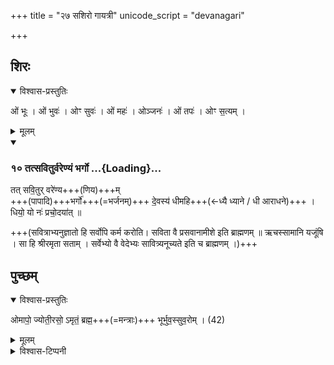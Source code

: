 +++
title = "२७ सशिरो गायत्री"
unicode_script = "devanagari"

+++
## शिरः
<details open><summary>विश्वास-प्रस्तुतिः</summary>

ओं भूः । ओं भुवः॑ । ओꣳ सुवः॑ । ओं महः॑ । ओञ्जनः॑ । ओं तपः॑ । ओꣳ स॒त्यम् ।
</details>

<details><summary>मूलम्</summary>

ओं भूः । ओं भुवः॑ । ओꣳ सुवः॑ । ओं महः॑ । ओञ्जनः॑ । ओं तपः॑ । ओꣳ स॒त्यम् ।
</details>
  

<div class="js_include" includetitle="false" newlevelforh1="3" unfilled url="/vedAH_Rk/shAkalam/saMhitA/vishvAsa-prastutiH/03/062/10_tatsaviturvareNyaM_bhargo.md">
<details open><summary><h3>१० तत्सवितुर्वरेण्यं भर्गो ...{Loading}...</h3></summary>

तत् सवि॒तुर् वरे॑ण्य+++(णिय)+++म्  
+++(पापादि)+++भर्गो॑+++(=भर्जनम्)+++ दे॒वस्य॑ धीमहि+++(←ध्यै ध्याने / धी आराधने)+++ ।  
धियो॒ यो नः॑ प्रचो॒दया॑त् ॥  

+++(सवित्राभ्यनुज्ञातो हि सर्वोपि कर्म करोति। सविता वै प्रसवानामीशे इति ब्राह्मणम् ॥  ऋचस्सामानि यजूंषि । सा हि श्रीरमृता सताम् । सर्वेभ्यो वै वेदेभ्यः सावित्र्यनूच्यते इति च ब्राह्मणम् ।)+++

</details>
</div>  

<div class="js_include" includetitle="false" newlevelforh1="3" unfilled url="/vedAH_Rk/shAkalam/saMhitA/sarvASh_TIkAH/03/062/10_tatsaviturvareNyaM_bhargo.md"></div>
 
## पुच्छम्
<details open><summary>विश्वास-प्रस्तुतिः</summary>

ओमापो॒ ज्योती॒रसो॒ ऽमृतं॒  ब्रह्म॒+++(=मन्त्राः)+++ भूर्भुव॒स्सुव॒रोम् । (42)
</details>

<details><summary>मूलम्</summary>

ओमापो॒ ज्योती॒रसो॒ ऽमृतं॒  ब्रह्म॒ भूर्भुव॒स्सुव॒रोम् । (42)
</details>




<details><summary>विश्वास-टिप्पनी</summary>

## प्राणायामे विनियोगः
- प्राणायामे पूरणे व्याहृतयः।  
- कुम्भके गायत्रीमन्त्रः।
- रेचके / ‌निःस्वासे पुच्छम्।
</details>
